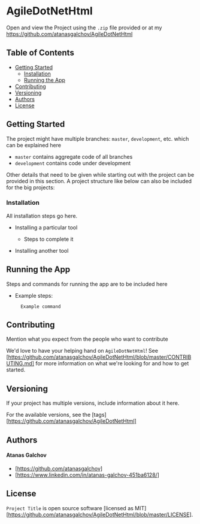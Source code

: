 # AgileDotNetHtml

Open and view the Project using the `.zip` file provided or at my https://github.com/atanasgalchov/AgileDotNetHtml

## Table of Contents
- [Getting Started](#getting-started)
	- [Installation](#installation)
  - [Running the App](#running-the-app)
- [Contributing](#contributing)
- [Versioning](#versioning)
- [Authors](#authors)
- [License](#license)

## Getting Started

The project might have multiple branches: `master`, `development`, etc. which can be explained here

* `master` contains aggregate code of all branches
* `development` contains code under development

Other details that need to be given while starting out with the project can be provided in this section. A project structure like below can also be included for the big projects:

### Installation

All installation steps go here.

* Installing a particular tool
  * Steps to complete it
  
* Installing another tool

## Running the App

Steps and commands for running the app are to be included here

* Example steps:
  ```
    Example command
  ```
  
## Contributing

Mention what you expect from the people who want to contribute

We'd love to have your helping hand on `AgileDotNetHtml`! See [https://github.com/atanasgalchov/AgileDotNetHtml/blob/master/CONTRIBUTING.md] for more information on what we're looking for and how to get started.

## Versioning

If your project has multiple versions, include information about it here. 

For the available versions, see the [tags][https://github.com/atanasgalchov/AgileDotNetHtml]

## Authors

#### Atanas Galchov
* [https://github.com/atanasgalchov]
* [https://www.linkedin.com/in/atanas-galchov-451ba6128/]

## License

`Project Title` is open source software [licensed as MIT][https://github.com/atanasgalchov/AgileDotNetHtml/blob/master/LICENSE].

[//]: # (HyperLinks)

[GitHub Repository]: https://github.com/atanasgalchov/AgileDotNetHtml
[CONTRIBUTING.md]: https://github.com/atanasgalchov/AgileDotNetHtml/blob/master/CONTRIBUTING.md

[GitHub]: https://github.com/atanasgalchov
[LinkedIn]: https://www.linkedin.com/in/atanas-galchov-451ba6128/
